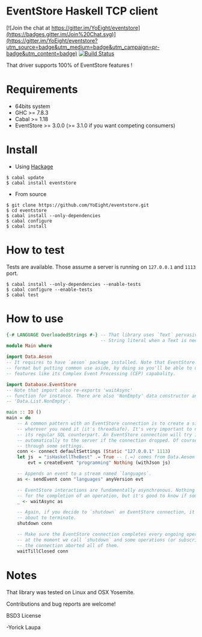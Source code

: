 EventStore Haskell TCP client
=============================

[![Join the chat at https://gitter.im/YoEight/eventstore](https://badges.gitter.im/Join%20Chat.svg)](https://gitter.im/YoEight/eventstore?utm_source=badge&utm_medium=badge&utm_campaign=pr-badge&utm_content=badge)
[![Build Status](https://travis-ci.org/YoEight/eventstore.svg?branch=master)](https://travis-ci.org/YoEight/eventstore)

That driver supports 100% of EventStore features !

Requirements
============
  * 64bits system
  * GHC        >= 7.8.3
  * Cabal      >= 1.18
  * EventStore >= 3.0.0 (>= 3.1.0 if you want competing consumers)

Install
=======

* Using [Hackage](https://hackage.haskell.org/package/eventstore)
```
$ cabal update
$ cabal install eventstore
```

* From source
```
$ git clone https://github.com/YoEight/eventstore.git
$ cd eventstore
$ cabal install --only-dependencies
$ cabal configure
$ cabal install
```

How to test
===========
Tests are available. Those assume a server is running on `127.0.0.1` and `1113` port.
```
$ cabal install --only-dependencies --enable-tests
$ cabal configure --enable-tests
$ cabal test
```

How to use
==========

```haskell
{-# LANGUAGE OverloadedStrings #-} -- That library uses `Text` pervasively. This pragma permits to use
                                   -- String literal when a Text is needed.
module Main where

import Data.Aeson
-- It requires to have `aeson` package installed. Note that EventStore doesn't constraint you to JSON
-- format but putting common use aside, by doing so you'll be able to use some interesting EventStore
-- features like its Complex Event Processing (CEP) capabality.

import Database.EventStore
-- Note that import also re-exports 'waitAsync'
-- function for instance. There are also 'NonEmpty' data constructor and 'nonEmpty' function from
-- 'Data.List.NonEmpty'.

main :: IO ()
main = do
    -- A common pattern with an EventStore connection is to create a single instance only and pass it
    -- wherever you need it (it's threadsafe). It's very important to not consider an EventStore connection like
    -- its regular SQL counterpart. An EventStore connection will try its best to reconnect
    -- automatically to the server if the connection dropped. Of course that behavior can be tuned
    -- through some settings.
    conn <- connect defaultSettings (Static "127.0.0.1" 1113)
    let js  = "isHaskellTheBest" .= True -- (.=) comes from Data.Aeson module.
        evt = createEvent "programming" Nothing (withJson js)

    -- Appends an event to a stream named `languages`.
    as <- sendEvent conn "languages" anyVersion evt

    -- EventStore interactions are fundamentally asynchronous. Nothing requires you to wait
    -- for the completion of an operation, but it's good to know if something went wrong.
    _ <- waitAsync as

    -- Again, if you decide to `shutdown` an EventStore connection, it means your application is
    -- about to terminate.
    shutdown conn

    -- Make sure the EventStore connection completes every ongoing operation. For instance, if
    -- at the moment we call `shutdown` and some operations (or subscriptions) were still pending,
    -- the connection aborted all of them.
    waitTillClosed conn
```
Notes
=====
That library was tested on Linux and OSX Yosemite.

Contributions and bug reports are welcome!

BSD3 License

-Yorick Laupa
